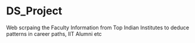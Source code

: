 # DS_Project
Web scrpaing the Faculty Information from Top Indian Institutes to deduce patterns in career paths, IIT Alumni etc
